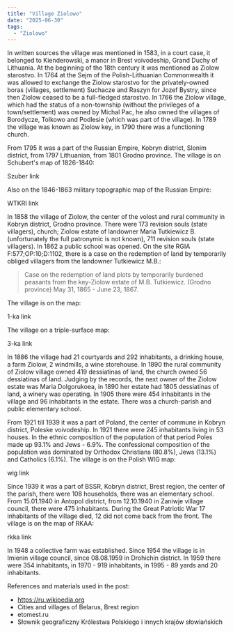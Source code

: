 ```yaml
---
title: "Village Ziolowo"
date: "2025-06-30"
tags: 
  - "Ziolowo"
---
```


In written sources the village was mentioned in 1583, in a court case, it belonged to Kienderowski, a manor in Brest voivodeship, Grand Duchy of Lithuania. At the beginning of the 18th century it was mentioned as Ziolow starostvo. In 1764 at the Sejm of the Polish-Lithuanian Commonwealth it was allowed to exchange the Ziolow starostvo for the privately-owned boras (villages, settlement) Suchacze and Raszyn for Jozef Bystry, since then Ziolow ceased to be a full-fledged starostvo. In 1766 the Ziolow village, which had the status of a non-township (without the privileges of a town/settlement) was owned by Michal Pac, he also owned the villages of Borodycze, Tolkowo and Podlesie (which was part of the village). In 1789 the village was known as Ziolow key, in 1790 there was a functioning church.

From 1795 it was a part of the Russian Empire, Kobryn district, Slonim district, from 1797 Lithuanian, from 1801 Grodno province. The village is on Schubert's map of 1826-1840:

Szuber link

Also on the 1846-1863 military topographic map of the Russian Empire: 

WTKRI link

In 1858 the village of Ziolow, the center of the volost and rural community in Kobryn district, Grodno province. There were 173 revision souls (state villagers), church; Ziolow estate of landowner Maria Tutkiewicz B. (unfortunately the full patronymic is not known), 711 revision souls (state villagers). In 1862 a public school was opened. On the site RGIA F:577;OP:10;D:1102, there is a case on the redemption of land by temporarily obliged villagers from the landowner Tutkiewicz M.B.:

> Case on the redemption of land plots by temporarily burdened peasants from the key-Ziolow estate of M.B. Tutkiewicz. (Grodno province) May 31, 1865 - June 23, 1867.

The village is on the map:

1-ka link

The village on a triple-surface map:

3-ka link

In 1886 the village had 21 courtyards and 292 inhabitants, a drinking house, a farm Ziolow, 2 windmills, a wine storehouse. In 1890 the rural community of Ziolow village owned 419 dessiatinas of land, the church owned 56 dessiatinas of land. Judging by the records, the next owner of the Ziolow estate was Maria Dolgorukoea, in 1890 her estate had 1805 dessiatinas of land, a winery was operating. In 1905 there were 454 inhabitants in the village and 96 inhabitants in the estate. There was a church-parish and public elementary school.

From 1921 till 1939 it was a part of Poland, the center of commune in Kobryn district, Poleske voivodeship. In 1921 there were 245 inhabitants living in 53 houses. In the ethnic composition of the population of that period Poles made up 93.1% and Jews - 6.9%. The confessional composition of the population was dominated by Orthodox Christians (80.8%), Jews (13.1%) and Catholics (6.1%). The village is on the Polish WIG map:

wig link

Since 1939 it was a part of BSSR, Kobryn district, Brest region, the center of the parish, there were 108 households, there was an elementary school. From 15.01.1940 in Antopol district, from 12.10.1940 in Zaniwje village council, there were 475 inhabitants. During the Great Patriotic War 17 inhabitants of the village died, 12 did not come back from the front. The village is on the map of RKAA:

rkka link

In 1948 a collective farm was established. Since 1954 the village is in Imienin village council, since 08.08.1959 in Drohichin district. In 1959 there were 354 inhabitants, in 1970 - 919 inhabitants, in 1995 - 89 yards and 20 inhabitants.

References and materials used in the post:
- https://ru.wikipedia.org
- Cities and villages of Belarus, Brest region
- etomest.ru
- Słownik geograficzny Królestwa Polskiego i innych krajów słowiańskich
